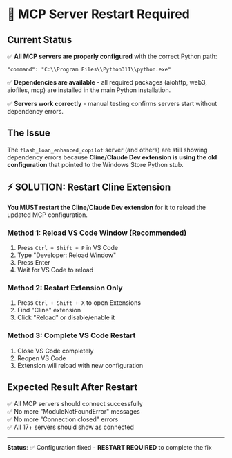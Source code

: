 # 🚨 MCP Server Restart Required

## Current Status
✅ **All MCP servers are properly configured** with the correct Python path:
```
"command": "C:\\Program Files\\Python311\\python.exe"
```

✅ **Dependencies are available** - all required packages (aiohttp, web3, aiofiles, mcp) are installed in the main Python installation.

✅ **Servers work correctly** - manual testing confirms servers start without dependency errors.

## The Issue
The `flash_loan_enhanced_copilot` server (and others) are still showing dependency errors because **Cline/Claude Dev extension is using the old configuration** that pointed to the Windows Store Python stub.

## ⚡ SOLUTION: Restart Cline Extension

**You MUST restart the Cline/Claude Dev extension** for it to reload the updated MCP configuration.

### Method 1: Reload VS Code Window (Recommended)
1. Press `Ctrl + Shift + P` in VS Code
2. Type "Developer: Reload Window"
3. Press Enter
4. Wait for VS Code to reload

### Method 2: Restart Extension Only
1. Press `Ctrl + Shift + X` to open Extensions
2. Find "Cline" extension
3. Click "Reload" or disable/enable it

### Method 3: Complete VS Code Restart
1. Close VS Code completely
2. Reopen VS Code
3. Extension will reload with new configuration

## Expected Result After Restart
✅ All MCP servers should connect successfully  
✅ No more "ModuleNotFoundError" messages  
✅ No more "Connection closed" errors  
✅ All 17+ servers should show as connected  

---
**Status**: ✅ Configuration fixed - **RESTART REQUIRED** to complete the fix

